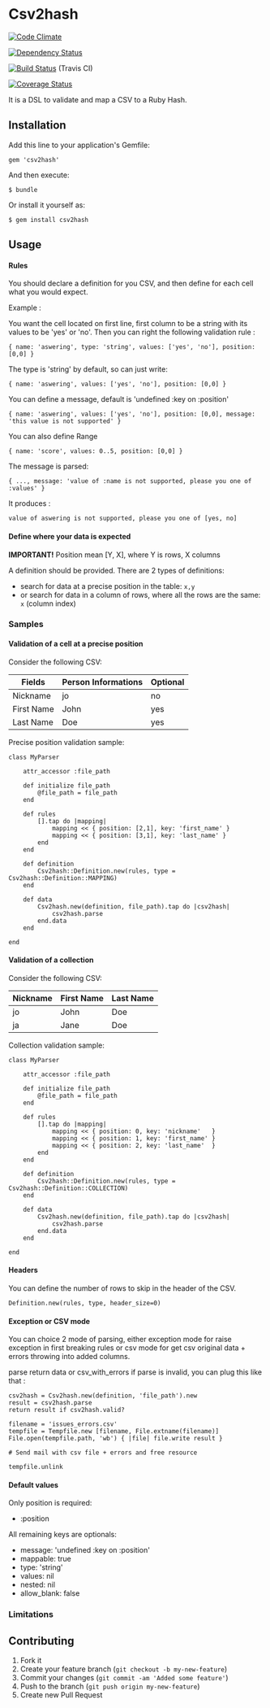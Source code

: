 # Csv2hash

[![Code Climate](https://codeclimate.com/github/joel/csv2hash.png)](https://codeclimate.com/github/joel/csv2hash)

[![Dependency Status](https://gemnasium.com/joel/csv2hash.png)](https://gemnasium.com/joel/csv2hash)

[![Build Status](https://travis-ci.org/joel/csv2hash.png?branch=master)](https://travis-ci.org/joel/csv2hash) (Travis CI)

[![Coverage Status](https://coveralls.io/repos/joel/csv2hash/badge.png)](https://coveralls.io/r/joel/csv2hash)


It is a DSL to validate and map a CSV to a Ruby Hash.

## Installation

Add this line to your application's Gemfile:

    gem 'csv2hash'

And then execute:

    $ bundle

Or install it yourself as:

    $ gem install csv2hash

## Usage

#### Rules

You should declare a definition for you CSV, and then define for each cell what you would expect.

Example :

You want the cell located on first line, first column to be a string with its values to be 'yes' or 'no'. Then you can right the following validation rule :

	{ name: 'aswering', type: 'string', values: ['yes', 'no'], position: [0,0] }

The type is 'string' by default, so can just write:

	{ name: 'aswering', values: ['yes', 'no'], position: [0,0] }

You can define a message, default is 'undefined :key on :position'

	{ name: 'aswering', values: ['yes', 'no'], position: [0,0], message: 'this value is not supported' }

You can also define Range

	{ name: 'score', values: 0..5, position: [0,0] }

The message is parsed:

	{ ..., message: 'value of :name is not supported, please you one of :values' }

It produces :

	value of aswering is not supported, please you one of [yes, no]

#### Define where your data is expected

**IMPORTANT!** Position mean [Y, X], where Y is rows, X columns

A definition should be provided. There are 2 types of definitions:
* search for data at a precise position in the table: `x,y`
* or search for data in a column of rows, where all the rows are the same: `x` (column index)

### Samples

#### Validation of a cell at a precise position

Consider the following CSV:

| Fields      | Person Informations  | Optional |
|-------------|----------------------|----------|
| Nickname    |        jo            |    no    |
| First Name  |        John          |    yes   |
| Last Name   |        Doe           |    yes   |


Precise position validation sample:

	class MyParser

		attr_accessor :file_path

		def initialize file_path
			@file_path = file_path
		end

		def rules
			[].tap do |mapping|
				mapping << { position: [2,1], key: 'first_name' }
				mapping << { position: [3,1], key: 'last_name' }
			end
		end

		def definition
			Csv2hash::Definition.new(rules, type = Csv2hash::Definition::MAPPING)
		end

		def data
			Csv2hash.new(definition, file_path).tap do |csv2hash|
				csv2hash.parse
			end.data
		end

	end

#### Validation of a collection

Consider the following CSV:

| Nickname | First Name | Last Name |
|----------|------------|-----------|
|   jo     |    John    |    Doe    |
|   ja     |    Jane    |    Doe    |

Collection validation sample:

	class MyParser

		attr_accessor :file_path

		def initialize file_path
			@file_path = file_path
		end

		def rules
			[].tap do |mapping|
				mapping << { position: 0, key: 'nickname'   }
				mapping << { position: 1, key: 'first_name' }
				mapping << { position: 2, key: 'last_name'  }
			end
		end

		def definition
			Csv2hash::Definition.new(rules, type = Csv2hash::Definition::COLLECTION)
		end

		def data
			Csv2hash.new(definition, file_path).tap do |csv2hash|
				csv2hash.parse
			end.data
		end

	end

#### Headers

You can define the number of rows to skip in the header of the CSV.

	Definition.new(rules, type, header_size=0)

#### Exception or CSV mode

You can choice 2 mode of parsing, either exception mode for raise exception in first breaking rules or csv mode for get csv original data + errors throwing into added columns.


parse return data or csv_with_errors if parse is invalid, you can plug this like that :

	csv2hash = Csv2hash.new(definition, 'file_path').new
	result = csv2hash.parse
	return result if csv2hash.valid?

	filename = 'issues_errors.csv'
	tempfile = Tempfile.new [filename, File.extname(filename)]
	File.open(tempfile.path, 'wb') { |file| file.write result }

	# Send mail with csv file + errors and free resource

	tempfile.unlink


#### Default values

Only position is required:

* :position

All remaining keys are optionals:

* message:     'undefined :key on :position'
* mappable:    true
* type:        'string'
* values:      nil
* nested:      nil
* allow_blank: false

### Limitations


## Contributing

1. Fork it
2. Create your feature branch (`git checkout -b my-new-feature`)
3. Commit your changes (`git commit -am 'Added some feature'`)
4. Push to the branch (`git push origin my-new-feature`)
5. Create new Pull Request